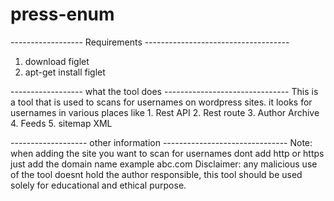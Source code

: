 # press-enum
------------------ Requirements ------------------------------------
1. download figlet 
2. apt-get install figlet


------------------ what the tool does -------------------------------
This is a tool that is used to scans for usernames on wordpress sites. 
it looks for usernames in various places like
     1. Rest API
     2. Rest route
     3. Author Archive
     4. Feeds
     5. sitemap XML

------------------- other information -------------------------------
Note: when adding the site you want to scan for usernames dont add http or https just add the domain name example abc.com
Disclaimer: any malicious use of the tool doesnt hold the author responsible, this tool should be used solely for educational and ethical purpose. 


